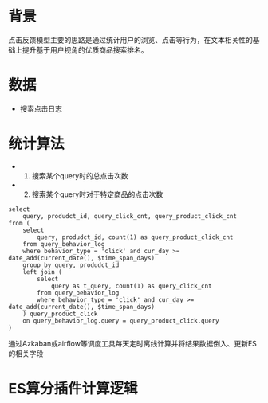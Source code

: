 # 背景
点击反馈模型主要的思路是通过统计用户的浏览、点击等行为，在文本相关性的基础上提升基于用户视角的优质商品搜索排名。

# 数据
 - 搜索点击日志
 
# 统计算法
 - 1. 搜索某个query时的总点击次数
 - 2. 搜索某个query时对于特定商品的点击次数
 
 ```hql
 select 
     query, produdct_id, query_click_cnt, query_product_click_cnt
 from (
     select 
         query, produdct_id, count(1) as query_product_click_cnt
     from query_behavior_log 
     where behavior_type = 'click' and cur_day >= date_add(current_date(), $time_span_days)
     group by query, produdct_id
     left join (
         select 
             query as t_query, count(1) as query_click_cnt
         from query_behavior_log 
         where behavior_type = 'click' and cur_day >= date_add(current_date(), $time_span_days)
     ) query_product_click
     on query_behavior_log.query = query_product_click.query
 )
 ```
 通过Azkaban或airflow等调度工具每天定时离线计算并将结果数据倒入、更新ES的相关字段

# ES算分插件计算逻辑
